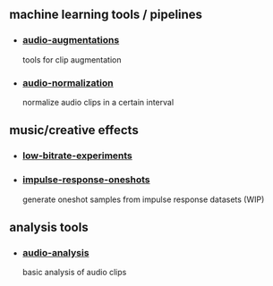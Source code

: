 
## machine learning tools / pipelines
- ### [audio-augmentations](audio-augmentations/README.md)
    tools for clip augmentation

- ### [audio-normalization](audio-normalization/README.md)
    normalize audio clips in a certain interval

## music/creative effects
- ### [low-bitrate-experiments](low-bitrate-experiments/README.md)

- ### [impulse-response-oneshots](impulse-response-oneshots/README.md)
    generate oneshot samples from impulse response datasets (WIP)


## analysis tools
- ### [audio-analysis](audio-analysis/README.md)
    basic analysis of audio clips
